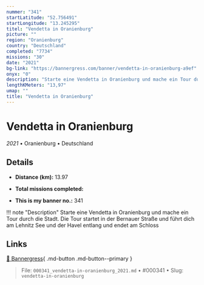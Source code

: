 ```yaml
---
nummer: "341"
startLatitude: "52.756491"
startLongitude: "13.245295"
titel: "Vendetta in Oranienburg"
picture: ""
region: "Oranienburg"
country: "Deutschland"
completed: "7734"
missions: "30"
date: "2021"
bg-link: "https://bannergress.com/banner/vendetta-in-oranienburg-a9ef"
onyx: "0"
description: "Starte eine Vendetta in Oranienburg und mache ein Tour durch die Stadt. Die Tour startet in der Bernauer Straße und führt dich am Lehnitz See und der Havel entlang und endet am Schloss"
lengthKMeters: "13,97"
umap: ""
title: "Vendetta in Oranienburg"
---
```

# Vendetta in Oranienburg

*2021* • Oranienburg • Deutschland



## Details
- **Distance (km):** 13.97

- **Total missions completed:** 
- **This is my banner no.:** 341


!!! note "Description"
    Starte eine Vendetta in Oranienburg und mache ein Tour durch die Stadt. Die Tour startet in der Bernauer Straße und führt dich am Lehnitz See und der Havel entlang und endet am Schloss



## Links
[🔗 Bannergress](https://bannergress.com/banner/vendetta-in-oranienburg-a9ef){ .md-button .md-button--primary }



> File: `000341_vendetta-in-oranienburg_2021.md` • #000341 • Slug: `vendetta-in-oranienburg`
